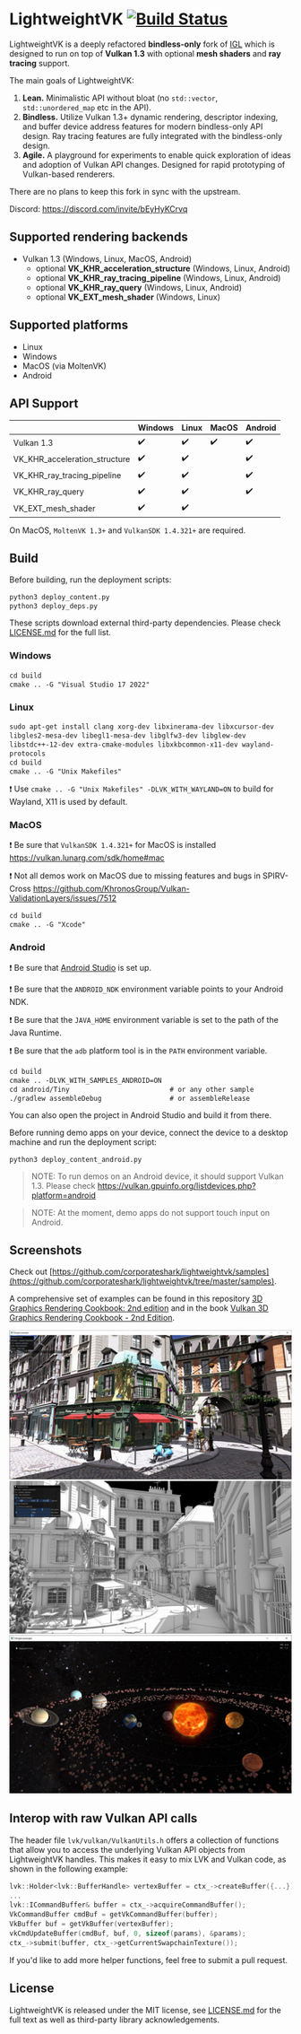 LightweightVK [![Build Status](https://github.com/corporateshark/lightweightvk/actions/workflows/c-cpp.yml/badge.svg)](https://github.com/corporateshark/lightweightvk/actions)
========================

LightweightVK is a deeply refactored **bindless-only** fork of [IGL](https://github.com/facebook/igl) which is designed to run on top of **Vulkan 1.3** with optional **mesh shaders** and **ray tracing** support.

The main goals of LightweightVK:

1. **Lean.** Minimalistic API without bloat (no `std::vector`, `std::unordered_map` etc in the API).
2. **Bindless.** Utilize Vulkan 1.3+ dynamic rendering, descriptor indexing, and buffer device address features for modern bindless-only API design. Ray tracing features are fully integrated with the bindless-only design.
3. **Agile.** A playground for experiments to enable quick exploration of ideas and adoption of Vulkan API changes.
Designed for rapid prototyping of Vulkan-based renderers.

There are no plans to keep this fork in sync with the upstream.

Discord: https://discord.com/invite/bEyHyKCrvq

## Supported rendering backends

 * Vulkan 1.3 (Windows, Linux, MacOS, Android)
   * optional **VK_KHR_acceleration_structure** (Windows, Linux, Android)
   * optional **VK_KHR_ray_tracing_pipeline** (Windows, Linux, Android)
   * optional **VK_KHR_ray_query** (Windows, Linux, Android)
   * optional **VK_EXT_mesh_shader** (Windows, Linux)

## Supported platforms

 * Linux
 * Windows
 * MacOS (via MoltenVK)
 * Android

## API Support

|                               | Windows                    | Linux                      | MacOS                      | Android                    |
| ----------------------------- | -------------------------- | -------------------------- | -------------------------- | -------------------------- |
| Vulkan 1.3                    | :heavy_check_mark:         | :heavy_check_mark:         | :heavy_check_mark:         | :heavy_check_mark:         |
| VK_KHR_acceleration_structure | :heavy_check_mark:         | :heavy_check_mark:         |                            | :heavy_check_mark:         |
| VK_KHR_ray_tracing_pipeline   | :heavy_check_mark:         | :heavy_check_mark:         |                            | :heavy_check_mark:         |
| VK_KHR_ray_query              | :heavy_check_mark:         | :heavy_check_mark:         |                            | :heavy_check_mark:         |
| VK_EXT_mesh_shader            | :heavy_check_mark:         | :heavy_check_mark:         |                            |                            |

On MacOS, `MoltenVK 1.3+` and `VulkanSDK 1.4.321+` are required.

## Build

Before building, run the deployment scripts:

```
python3 deploy_content.py
python3 deploy_deps.py
```

These scripts download external third-party dependencies. Please check [LICENSE.md](./LICENSE.md) for the full list.

### Windows

```
cd build
cmake .. -G "Visual Studio 17 2022"
```

### Linux

```
sudo apt-get install clang xorg-dev libxinerama-dev libxcursor-dev libgles2-mesa-dev libegl1-mesa-dev libglfw3-dev libglew-dev libstdc++-12-dev extra-cmake-modules libxkbcommon-x11-dev wayland-protocols
cd build
cmake .. -G "Unix Makefiles"
```

:heavy_exclamation_mark: Use `cmake .. -G "Unix Makefiles" -DLVK_WITH_WAYLAND=ON` to build for Wayland, X11 is used by default.

### MacOS

:heavy_exclamation_mark: Be sure that `VulkanSDK 1.4.321+` for MacOS is installed https://vulkan.lunarg.com/sdk/home#mac

:heavy_exclamation_mark: Not all demos work on MacOS due to missing features and bugs in SPIRV-Cross https://github.com/KhronosGroup/Vulkan-ValidationLayers/issues/7512

```
cd build
cmake .. -G "Xcode"
```

### Android

:heavy_exclamation_mark: Be sure that [Android Studio](https://developer.android.com/studio) is set up.

:heavy_exclamation_mark: Be sure that the `ANDROID_NDK` environment variable points to your Android NDK.

:heavy_exclamation_mark: Be sure that the `JAVA_HOME` environment variable is set to the path of the Java Runtime.

:heavy_exclamation_mark: Be sure that the `adb` platform tool is in the `PATH` environment variable.

```
cd build
cmake .. -DLVK_WITH_SAMPLES_ANDROID=ON
cd android/Tiny                         # or any other sample
./gradlew assembleDebug                 # or assembleRelease
```
You can also open the project in Android Studio and build it from there.

Before running demo apps on your device, connect the device to a desktop machine and run the deployment script:

```
python3 deploy_content_android.py
```

> NOTE: To run demos on an Android device, it should support Vulkan 1.3. Please check https://vulkan.gpuinfo.org/listdevices.php?platform=android 

> NOTE: At the moment, demo apps do not support touch input on Android.

## Screenshots

Check out [https://github.com/corporateshark/lightweightvk/samples](https://github.com/corporateshark/lightweightvk/tree/master/samples).

A comprehensive set of examples can be found in this repository [3D Graphics Rendering Cookbook: 2nd edition](https://github.com/PacktPublishing/3D-Graphics-Rendering-Cookbook-Second-Edition) and in the book
[Vulkan 3D Graphics Rendering Cookbook - 2nd Edition](https://www.amazon.com/Vulkan-Graphics-Rendering-Cookbook-High-Performance/dp/1803248114).

[![Vulkan 3D Graphics Rendering Cookbook](.github/screenshot01.jpg)](https://github.com/PacktPublishing/3D-Graphics-Rendering-Cookbook-Second-Edition/tree/main/Chapter11/06_FinalDemo/src)
![image](.github/samples/007_RayTracingAO.jpg)
[![Solar System Demo](.github/screenshot02.jpg)](https://github.com/corporateshark/lightweightvk/blob/master/samples/DEMO_001_SolarSystem.cpp)

## Interop with raw Vulkan API calls

The header file `lvk/vulkan/VulkanUtils.h` offers a collection of functions that allow you to access the underlying Vulkan API objects from LightweightVK handles. This makes it easy to mix LVK and Vulkan code, as shown in the following example:

```c
lvk::Holder<lvk::BufferHandle> vertexBuffer = ctx_->createBuffer({...});
...
lvk::ICommandBuffer& buffer = ctx_->acquireCommandBuffer();
VkCommandBuffer cmdBuf = getVkCommandBuffer(buffer);
VkBuffer buf = getVkBuffer(vertexBuffer);
vkCmdUpdateBuffer(cmdBuf, buf, 0, sizeof(params), &params);
ctx_->submit(buffer, ctx_->getCurrentSwapchainTexture());
```

If you'd like to add more helper functions, feel free to submit a pull request.

## License

LightweightVK is released under the MIT license, see [LICENSE.md](./LICENSE.md) for the full text as well as third-party library
acknowledgements.

